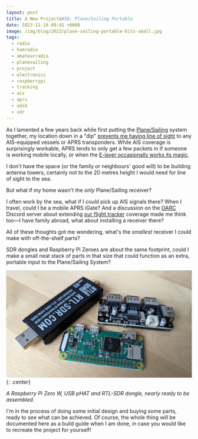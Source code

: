 ```yaml
---
layout: post
title: A New Project&#58; Plane/Sailing Portable
date: 2023-11-18 09:41 +0000
image: /img/blog/2023/plane-sailing-portable-bits-small.jpg
tags:
  - radio
  - hamradio
  - amateurradio
  - planesailing
  - project
  - electronics
  - raspberrypi
  - tracking
  - ais
  - aprs
  - adsb
  - sdr
---
```


As I lamented a few years back while first putting the [Plane/Sailing](/hardware/planesailing/) system together, my location down in a "dip" [prevents me having line of sight](/hardware/planesailing/antenna-and-receiver/) to any AIS-equipped vessels or APRS transponders. While AIS coverage is surprisingly workable, APRS tends to only get a few packets in if someone is working mobile locally, or when the [E-layer occasionally works its magic](https://en.wikipedia.org/wiki/Sporadic_E_propagation).

I don't have the space (or the family or neighbours' good will) to be building antenna towers, certainly not to the 20 metres height I would need for line of sight to the sea.

But what if my home wasn't the *only* Plane/Sailing receiver?

I often work by the sea, what if I could pick up AIS signals there? When I travel, could I be a mobile APRS iGate? And a discussion on the [OARC](https://www.oarc.uk/) Discord server about extending [our flight tracker](https://adsb.oarc.uk/) coverage made me think too&mdash;I have family abroad, what about installing a receiver there?

All of these thoughts got me wondering, what's the *smallest* receiver I could make with off-the-shelf parts?

SDR dongles and Raspberry Pi Zeroes are about the same footprint, could I make a small neat stack of parts in that size that could function as an extra, portable input to the Plane/Sailing System?

![A Raspberry Pi Zero W, USB pHAT and RTL-SDR dongle](/img/blog/2023/plane-sailing-portable-bits.jpg){: .center}

*A Raspberry Pi Zero W, USB pHAT and RTL-SDR dongle, nearly ready to be assembled.*

I'm in the process of doing some initial design and buying some parts, ready to see what can be achieved. Of course, the whole thing will be documented here as a build guide when I am done, in case you would like to recreate the project for yourself!
